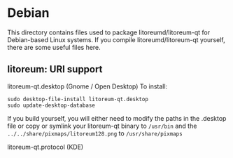 
Debian
====================
This directory contains files used to package litoreumd/litoreum-qt
for Debian-based Linux systems. If you compile litoreumd/litoreum-qt yourself, there are some useful files here.

## litoreum: URI support ##


litoreum-qt.desktop  (Gnome / Open Desktop)
To install:

	sudo desktop-file-install litoreum-qt.desktop
	sudo update-desktop-database

If you build yourself, you will either need to modify the paths in
the .desktop file or copy or symlink your litoreum-qt binary to `/usr/bin`
and the `../../share/pixmaps/litoreum128.png` to `/usr/share/pixmaps`

litoreum-qt.protocol (KDE)

